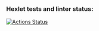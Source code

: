 ### Hexlet tests and linter status:
[![Actions Status](https://github.com/apriakhin/js-playwright-project-90/actions/workflows/hexlet-check.yml/badge.svg)](https://github.com/apriakhin/js-playwright-project-90/actions)